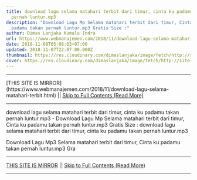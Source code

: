 ```yaml
---
title: download lagu selama matahari terbit dari timur, cinta ku padamu takan
  pernah luntur.mp3
description: "Download Lagu Mp Selama matahari terbit dari timur, Cinta ku
  padamu takan pernah luntur.mp3 Gratis Size :"
author: Dimas Lanjaka Kumala Indra
url: https://www.webmanajemen.com/2018/11/download-lagu-selama-matahari-terbit.html
date: 2018-11-08T05:08:03+07:00
updated: 2018-11-07T22:07:00.000Z
thumbnail: https://res.cloudinary.com/dimaslanjaka/image/fetch/http://sitelagump3.com/icon_content/2018/05/17/06/57/download-lagu-selama-matahari-terbit-dari-timur-cinta-ku-padamu-takan-pernah-lunturmp3-mp3-gratis-di-sitelagump3com.png
cover: https://res.cloudinary.com/dimaslanjaka/image/fetch/http://sitelagump3.com/icon_content/2018/05/17/06/57/download-lagu-selama-matahari-terbit-dari-timur-cinta-ku-padamu-takan-pernah-lunturmp3-mp3-gratis-di-sitelagump3com.png
---
```


<hr/> [THIS SITE IS MIRROR](https://www.webmanajemen.com/2018/11/download-lagu-selama-matahari-terbit.html) || <a href="https://www.webmanajemen.com/2018/11/download-lagu-selama-matahari-terbit.html" rel="follow" class="button" id="read-more">Skip to Full Contents (Read More)</a> <hr/> download lagu selama matahari terbit dari timur, cinta ku padamu takan pernah luntur.mp3 - Download Lagu Mp Selama matahari terbit dari timur, Cinta ku padamu takan pernah luntur.mp3 Gratis Size : download lagu selama matahari terbit dari timur, cinta ku padamu takan pernah luntur.mp3
              
Download Lagu Mp3 Selama matahari terbit dari timur, Cinta ku padamu takan pernah luntur.mp3 Gra <hr/> [THIS SITE IS MIRROR](https://www.webmanajemen.com/2018/11/download-lagu-selama-matahari-terbit.html) || <a href="https://www.webmanajemen.com/2018/11/download-lagu-selama-matahari-terbit.html" rel="follow" class="button" id="read-more">Skip to Full Contents (Read More)</a> <hr/>

<script>
    if (location.host.includes('dimaslanjaka12')) {
      location.replace('https://www.webmanajemen.com/2018/11/download-lagu-selama-matahari-terbit.html');
    }
  </script>